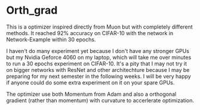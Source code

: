 # Orth_grad

This is a optimizer inspired directly from Muon but with completely different methods. It reached 92% accuracy on CIFAR-10 with the network in Network-Example within 30 epochs.

I haven't do many experiment yet because I don't have any stronger GPUs but my Nvidia Geforce 4060 on my laptop, which will take me over minutes to run a 30 epochs experiment on CIFAR-10. It's a pity that I may not try it on bigger networks with ResNet and other architechture because I may be preparing for my next semester in the following weeks. I will be very happy if anyone could do some extra experiment on it on your spare GPUs.

The optimizer use both Momentum from Adam and also a orthogonal gradient (rather than momentum) with curvature to accerlerate optimization.
